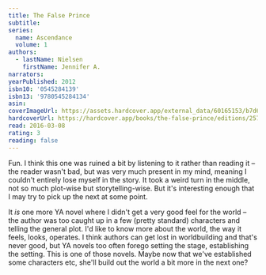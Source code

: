 ```yaml
---
title: The False Prince
subtitle:
series:
  name: Ascendance
  volume: 1
authors:
  - lastName: Nielsen
    firstName: Jennifer A.
narrators:
yearPublished: 2012
isbn10: '0545284139'
isbn13: '9780545284134'
asin:
coverImageUrl: https://assets.hardcover.app/external_data/60165153/b7d6f08171155c0e251687c766f4af0a91b6ff15.jpeg
hardcoverUrl: https://hardcover.app/books/the-false-prince/editions/25728673
read: 2016-03-08
rating: 3
reading: false
---
```


Fun. I think this one was ruined a bit by listening to it rather than reading it – the reader wasn't bad, but was very much present in my mind, meaning I couldn't entirely lose myself in the story. It took a weird turn in the middle, not so much plot-wise but storytelling-wise. But it's interesting enough that I may try to pick up the next at some point.

It _is_ one more YA novel where I didn't get a very good feel for the world – the author was too caught up in a few (pretty standard) characters and telling the general plot. I'd like to know more about the world, the way it feels, looks, operates. I think authors can get lost in worldbuilding and that's never good, but YA novels too often forego setting the stage, establishing the setting. This is one of those novels. Maybe now that we've established some characters etc, she'll build out the world a bit more in the next one?
